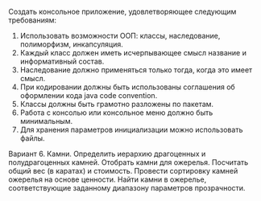 Создать консольное приложение, удовлетворяющее следующим требованиям:

1.	Использовать возможности ООП: классы, наследование, полиморфизм, инкапсуляция.
2.	Каждый класс должен иметь исчерпывающее смысл название и информативный состав.
3.	Наследование должно применяться только тогда, когда это имеет смысл.
4.	При кодировании должны быть использованы соглашения об оформлении кода java code convention.
5.	Классы должны быть грамотно разложены по пакетам.
6.	Работа с консолью или консольное меню должно быть минимальным.
7.	Для хранения параметров инициализации можно использовать файлы.

Вариант 6.	Камни. 
Определить иерархию драгоценных и полудрагоценных камней. Отобрать камни для ожерелья. Посчитать общий вес (в каратах) и стоимость. Провести сортировку камней ожерелья на основе ценности. Найти камни в ожерелье, соответствующие заданному диапазону параметров прозрачности.